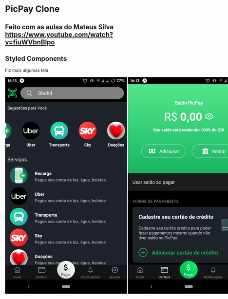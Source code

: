 # PicPay Clone
## Feito com as aulas do Mateus Silva https://www.youtube.com/watch?v=fiuWVbnBIpo

## Styled Components
<p>Fiz mais algumas tela</p>

<div style="display:flex">
<img src="imageRedme/Screenshot_20200619-173046039.jpg" style="margin-right:3px" width="400px">
<img src="imageRedme/Screenshot_20200619-173038229.jpg" width="400px">



<div style="display:flex">
<img src="imageRedme/Screenshot_20200619-173049582.jpg"  style="margin-right:3px" width="400px">
<img src="imageRedme/Screenshot_20200619-173054293.jpg" width="400px">

</div>

<img src="imageRedme/Screenshot_20200619-173100727.jpg" width="400px">



